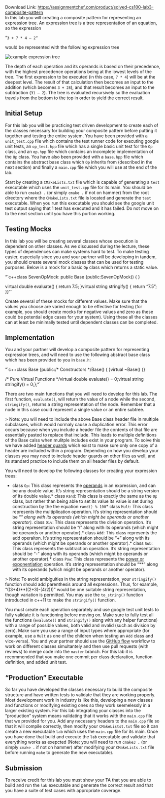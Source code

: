 Download Link: https://assignmentchef.com/product/solved-cs100-lab3-composite-pattern
<br>
In this lab you will creating a composite pattern for representing an expression tree. An expression tree is a tree representation of an equation, so the expression

“`3 + 7 * 4 – 2“`

would be represented with the following expression tree

![example expression tree](https://github.com/cs100/template-lab-03-composite-strategy/blob/master/images/intro-tree.png?raw=true)

The depth of each operation and its operands is based on their precedence, with the highest precedence operations being at the lowest levels of the tree. The first expression to be executed (in this case, `7 * 4`) will be at the deepest level. The result of that calculation then becomes an input to the addition (which becomes `3 + 28`), and that result becomes an input to the subtraction (`31 – 2`). The tree is evaluated recursively so the evaluation travels from the bottom to the top in order to yield the correct result.

## Initial Setup

For this lab you will be practicing test driven development to create each of the classes necessary for building your composite pattern before putting it together and testing the entire system. You have been provided with a `unit_test.cpp` file which contains the test runner code for executing google unit tests, an `op_test.hpp` file which has a single basic unit test for the `Op` class, and an `op.hpp` file which contains an incomplete implementation of the `Op` class. You have also been provided with a `base.hpp` file which contains the abstract base class which `Op` inherits from (described in the next section) and finally a `main.cpp` file which you will use at the end of the lab.

Start by creating a `CMakeLists.txt` file which is capable of generating a `test` executable which uses the `unit_test.cpp` file for its main. You should be able to run `cmake3 .` (or simply `cmake .` if not on hammer) from the root directory where the `CMakeLists.txt` file is located and generate the `test` executable. When you run this executable you should see the google unit test output saying that 1 test has executed and it has failed. Do not move on to the next section until you have this portion working.

## Testing Mocks

In this lab you will be creating several classes whose execution is dependent on other classes. As we discussed during the lecture, these types of dependences can make systems hard to test. To make testing easier, especially since you and your partner will be developing in tandem, you should create several mock classes that can be used for testing purposes. Below is a mock for a basic `Op` class which returns a static value.

“`c++class SevenOpMock: public Base {public:SevenOpMock() { }

virtual double evaluate() { return 7.5; }virtual string stringify() { return “7.5”; }}“`

Create several of these mocks for different values. Make sure that the values you choose are varied enough to be effective for testing (for example, you should create mocks for negative values and zero as these could be potential edge cases for your system). Using these all the classes can at least be minimally tested until dependent classes can be completed.

## Implementation

You and your partner will develop a composite pattern for representing expression trees, and will need to use the following abstract base class which has been provided to you in `base.h`:

“`c++class Base {public:/* Constructors */Base() { }virtual ~Base() {}

/* Pure Virtual Functions */virtual double evaluate() = 0;virtual string stringify() = 0;};“`

There are two main functions that you will need to develop for this lab. The first function, `evaluate()`, will return the value of a node while the second, `stringify()`, returns a string representation of the node. Remember that a node in this case could represent a single value or an entire subtree.

&gt; Note: you will need to include the above Base class header file in multiple subclasses, which would normaly cause a duplication error. This error occurs because when you include a header file the contents of that file are essentially pasted to replace that include. This leads to multiple definitions of the Base calss when mulitple includes exist in your program. To solve this we have added [header guards](https://www.learncpp.com/cpp-tutorial/header-guards/) which exist to make sure only one copy of a header are included within a program. Depending on how you develop your classes you may need to include header guards on other files as well, and its standard practice to include them on all header files by default.

You will need to develop the following classes for creating your expression trees:

* class `Op`: This class represents the [operands](https://en.wikipedia.org/wiki/Operand) in an expression, and can be any double value. It’s string representation should be a string version of its double value.* class `Rand`: This class is exactly the same as the `Op` class, but rather than being able to set its value its value is set during construction by the the equation `rand() % 100`* class `Mult`: This class represents the multiplication operation. It’s string representation should be “*” along with its operands (which might be operands or another operator).* class `Div`: This class represents the division operation. It’s string representation should be “/” along with its operands (which might be operands or another operator).* class `Add`: This class represents the add operaiton. It’s string representation should be “+” along with its operands (which might be operands or another operator).* class `Sub`: This class represents the subtraction operation. It’s string representation should be “-” along with its operands (which might be operands or another operator).* class `Pow`: This class represents the [power or exponentiation](https://en.wikipedia.org/wiki/Exponentiation) operation. It’s string representation should be “**” along with its operands (which might be operands or another operator).

&gt; Note: To avoid ambiguities in the string representation, your `stringify()` function should add parenthesis around all expressions. Thus, for example, “((3+4)**((2+3)-(4/2)))” would be one suitable string representation, though variation is permitted. You may use the `to_string()` function introducted in c++11 to make the `stringify()` function.

You must create each operation separately and use google test unit tests to fully validate it is functioning before moving on. Make sure to fully test all the functions (`evaluate()` and `stringify()` along with any helper functions) with a range of possible values, both valid and invalid (such as division by zero). Make sure you use a range of input types where appropriate (for example, use a `Mult` as one of the children when testing an `Add` class and vice-versa). You and your partner should use the [GitHub flow](https://guides.github.com/introduction/flow/) workflow to work on different classes simultantely and then use pull requests (with reviews) to merge code into the `master` branch. For this lab it is recommended that you make one commit per class declaration, function definition, and added unit test.

## “Production” Executable

So far you have developed the classes necessary to build the composite structure and have written tests to validate that they are working properly. Most development work in industry is like this, developing a new classes and functions or modifying existing ones so they work seemelessly in a larger existing system. For this lab integrating your classes into the “production” system means validating that it works with the `main.cpp` file that we provided for you. Add any necessary headers to the `main.cpp` file so that it will compile correctly, then modify your `CMakeListst.txt` file so it can create a new executable `lab` which uses the `main.cpp` file for its main. Once you have done that build and execute the `lab` executable and validate that everything works as exepcted (Note: you will need to run `cmake3 .` (or simply `cmake .` if not on hammer) after modifying your `CMakeLists.txt` file before running `make` to generate the new executable).

## Submission

To receive credit for this lab you must show your TA that you are able to build and run the `lab` executable and generate the correct result and that you have a suite of test cases with appropriate coverage.


